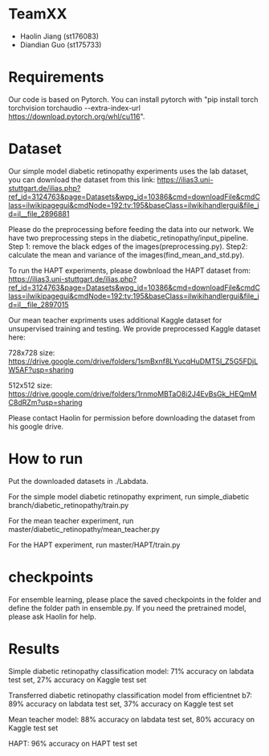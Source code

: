 # TeamXX
- Haolin Jiang (st176083)
- Diandian Guo (st175733)

# Requirements

Our code is based on Pytorch. You can install pytorch with "pip install torch torchvision torchaudio --extra-index-url https://download.pytorch.org/whl/cu116".

# Dataset

Our simple model diabetic retinopathy experiments uses the lab dataset, you can download the dataset from this link: https://ilias3.uni-stuttgart.de/ilias.php?ref_id=3124763&page=Datasets&wpg_id=10386&cmd=downloadFile&cmdClass=ilwikipagegui&cmdNode=192:tv:195&baseClass=ilwikihandlergui&file_id=il__file_2896881 

Please do the preprocessing before feeding the data into our network. We have two preprocessing steps in the diabetic_retinopathy/input_pipeline. Step 1: remove the black edges of the images(preprocessing.py). Step2: calculate the mean and variance of the images(find_mean_and_std.py). 

To run the HAPT experiments, please dowbnload the HAPT dataset from: https://ilias3.uni-stuttgart.de/ilias.php?ref_id=3124763&page=Datasets&wpg_id=10386&cmd=downloadFile&cmdClass=ilwikipagegui&cmdNode=192:tv:195&baseClass=ilwikihandlergui&file_id=il__file_2897015

Our mean teacher expriments uses additional Kaggle dataset for unsupervised training and testing. We provide preprocessed Kaggle dataset here: 

728x728 size:  https://drive.google.com/drive/folders/1smBxnf8LYucqHuDMT5I_Z5G5FDjLW5AF?usp=sharing

512x512 size: https://drive.google.com/drive/folders/1rnmoMBTaO8i2J4EvBsGk_HEQmMC8dRZm?usp=sharing

Please contact Haolin for permission before downloading the dataset from his google drive.



# How to run

Put the downloaded datasets in ./Labdata.

For the simple model diabetic retinopathy expriment, run simple_diabetic branch/diabetic_retinopathy/train.py

For the mean teacher experiment, run master/diabetic_retinopathy/mean_teacher.py

For the HAPT experiment, run  master/HAPT/train.py

# checkpoints

For ensemble learning, please place the saved checkpoints in the folder and define the folder path in ensemble.py.
If you need the pretrained model, please ask Haolin for help.



# Results
Simple diabetic retinopathy classification model:                    71% accuracy on labdata test set,   27% accuracy on Kaggle test set                         

Transferred diabetic retinopathy classification model from efficientnet b7:   89% accuracy on labdata test set,   37% accuracy on Kaggle test set

Mean teacher model:              88% accuracy on labdata test set,   80% accuracy on Kaggle test set

HAPT:  96% accuracy on HAPT test set
